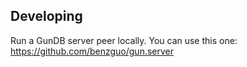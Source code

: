## Developing

Run a GunDB server peer locally. You can use this one:
https://github.com/benzguo/gun.server
